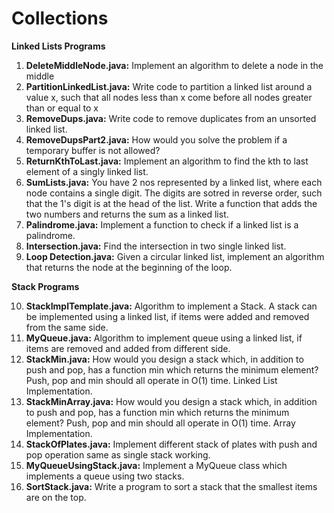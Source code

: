 # Collections

**Linked Lists Programs**

  1. **DeleteMiddleNode.java:** Implement an algorithm to delete a node in the middle
  2. **PartitionLinkedList.java:** Write code to partition a linked list around a value x, such that all nodes less than x come before all             nodes greater than or equal to x
  3. **RemoveDups.java:** Write code to remove duplicates from an unsorted linked list.
  4. **RemoveDupsPart2.java:** How would you solve the problem if a temporary buffer is not allowed?
  5. **ReturnKthToLast.java:** Implement an algorithm to find the kth to last element of a singly linked list.
  6. **SumLists.java:** You have 2 nos represented by a linked list, where each node contains a single digit. The digits are sotred in reverse        order, such that the 1's digit is at the head of the list. Write a function that adds the two numbers and returns the sum as a linked         list.
  7. **Palindrome.java:** Implement a function to check if a linked list is a palindrome.
  8. **Intersection.java:** Find the intersection in two single linked list.
  9. **Loop Detection.java:**  Given a circular linked list, implement an algorithm that returns the node at the beginning of the loop.

**Stack Programs**

  10. **StackImplTemplate.java:** Algorithm to implement a Stack. A stack can be implemented using a linked list, if items were added and removed from the same side.
  11. **MyQueue.java:** Algorithm to implement queue using a linked list, if items are removed and added from different side.
  12. **StackMin.java:** How would you design a stack which, in addition to push and pop, has a function min which returns the minimum element? Push, pop and min should all operate in O(1) time. Linked List Implementation.
  13. **StackMinArray.java:** How would you design a stack which, in addition to push and pop, has a function min which returns the minimum element? Push, pop and min should all operate in O(1) time. Array Implementation.
  14. **StackOfPlates.java:** Implement different stack of plates with push and pop operation same as single stack working.
  15. **MyQueueUsingStack.java:** Implement a MyQueue class which implements a queue using two stacks.
  16. **SortStack.java:** Write a program to sort a stack that the smallest items are on the top.

